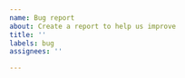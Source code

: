 ```yaml
---
name: Bug report
about: Create a report to help us improve
title: ''
labels: bug
assignees: ''

---
```


<!--
Concisely describe the bug and answer the following questions.

- How can you reproduce it?
- How sever is it?
- Can you get it to appear on other computers?
-->
